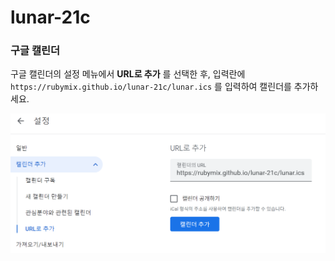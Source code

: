 # lunar-21c


### 구글 캘린더

구글 캘린더의 설정 메뉴에서 **URL로 추가** 를 선택한 후,
입력란에 `https://rubymix.github.io/lunar-21c/lunar.ics` 를 입력하여 캘린더를 추가하세요.

![Screenshot](./JP461015_123518.png)
